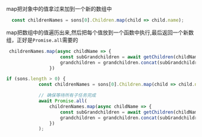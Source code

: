 map把对象中的值拿过来加到一个新的数组中

```javascript
  const childrenNames = sons[0].Children.map(child => child.name);
```

map把数组中的值遍历出来,然后把每个值放到一个函数中执行,最后返回一个新数组，正好是`Promise.all`需要的

```javascript
 childrenNames.map(async childName => {
                    const subGrandchildren = await getChildren(childName, depth - 1);
                    grandchildren = grandchildren.concat(subGrandchildren || []); 
                })
```



```javascript
if (sons.length > 0) {
            const childrenNames = sons[0].Children.map(child => child.name);

            // 确保等待所有子任务完成
            await Promise.all(
                childrenNames.map(async childName => {
                    const subGrandchildren = await getChildren(childName, depth - 1);
                    grandchildren = grandchildren.concat(subGrandchildren || []); // 如果子任务返回null或undefined，则忽略
                })
            );
```

